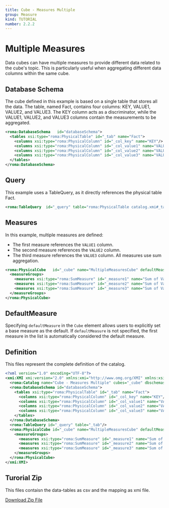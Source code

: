 ```yaml
---
title: Cube - Measures Multiple
group: Measure
kind: TUTORIAL
number: 2.2.2
---
```

# Multiple Measures

Data cubes can have multiple measures to provide different data related to the cube's topic. This is particularly useful when aggregating different data columns within the same cube.


## Database Schema

The cube defined in this example is based on a single table that stores all the data. The table, named Fact, contains four columns: KEY, VALUE1, VALUE2, and VALUE3. The KEY column acts as a discriminator, while the VALUE1, VALUE2, and VALUE3 columns contain the measurements to be aggregated.


```xml
<roma:DatabaseSchema   id="databaseSchema">
  <tables xsi:type="roma:PhysicalTable" id="_tab" name="Fact">
    <columns xsi:type="roma:PhysicalColumn" id="_col_key" name="KEY"/>
    <columns xsi:type="roma:PhysicalColumn" id="_col_value1" name="VALUE1" type="Integer"/>
    <columns xsi:type="roma:PhysicalColumn" id="_col_value2" name="VALUE2" type="Integer"/>
    <columns xsi:type="roma:PhysicalColumn" id="_col_value3" name="VALUE3" type="Integer"/>
  </tables>
</roma:DatabaseSchema>

```

## Query

This example uses a TableQuery, as it directly references the physical table Fact.


```xml
<roma:TableQuery  id="_query" table="roma:PhysicalTable catalog.xmi#_tab"/>

```

## Measures

In this example, multiple measures are defined:
- The first measure references the `VALUE1` column.
- The second measure references the `VALUE2` column.
- The third measure references the `VALUE3` column.
All measures use sum aggregation.


```xml
<roma:PhysicalCube   id="_cube" name="MultipleMeasuresCube" defaultMeasure="roma:SumMeasure _measure3" query="roma:TableQuery catalog.xmi#_query">
  <measureGroups>
    <measures xsi:type="roma:SumMeasure" id="_measure1" name="Sum of Value1" column="roma:PhysicalColumn catalog.xmi#_col_value1"/>
    <measures xsi:type="roma:SumMeasure" id="_measure2" name="Sum of Value2" column="roma:PhysicalColumn catalog.xmi#_col_value2"/>
    <measures xsi:type="roma:SumMeasure" id="_measure3" name="Sum of Value3" column="roma:PhysicalColumn catalog.xmi#_col_value3"/>
  </measureGroups>
</roma:PhysicalCube>

```

## DefaultMeasure

Specifying `defaultMeasure` in the `Cube` element allows users to explicitly set a base measure as the default. If `defaultMeasure` is not specified, the first measure in the list is automatically considered the default measure.



## Definition

This files represent the complete definition of the catalog.

```xml
<?xml version="1.0" encoding="UTF-8"?>
<xmi:XMI xmi:version="2.0" xmlns:xmi="http://www.omg.org/XMI" xmlns:xsi="http://www.w3.org/2001/XMLSchema-instance" xmlns:roma="https://www.daanse.org/spec/org.eclipse.daanse.rolap.mapping">
  <roma:Catalog name="Cube - Measures Multiple" cubes="_cube" dbschemas="databaseSchema"/>
  <roma:DatabaseSchema id="databaseSchema">
    <tables xsi:type="roma:PhysicalTable" id="_tab" name="Fact">
      <columns xsi:type="roma:PhysicalColumn" id="_col_key" name="KEY"/>
      <columns xsi:type="roma:PhysicalColumn" id="_col_value1" name="VALUE1" type="Integer"/>
      <columns xsi:type="roma:PhysicalColumn" id="_col_value2" name="VALUE2" type="Integer"/>
      <columns xsi:type="roma:PhysicalColumn" id="_col_value3" name="VALUE3" type="Integer"/>
    </tables>
  </roma:DatabaseSchema>
  <roma:TableQuery id="_query" table="_tab"/>
  <roma:PhysicalCube id="_cube" name="MultipleMeasuresCube" defaultMeasure="_measure3" query="_query">
    <measureGroups>
      <measures xsi:type="roma:SumMeasure" id="_measure1" name="Sum of Value1" column="_col_value1"/>
      <measures xsi:type="roma:SumMeasure" id="_measure2" name="Sum of Value2" column="_col_value2"/>
      <measures xsi:type="roma:SumMeasure" id="_measure3" name="Sum of Value3" column="_col_value3"/>
    </measureGroups>
  </roma:PhysicalCube>
</xmi:XMI>

```



## Turorial Zip
This files contaisn the data-tables as csv and the mapping as xmi file.

<a href="./zip/tutorial.cube.measure.multiple.zip" download>Download Zip File</a>
